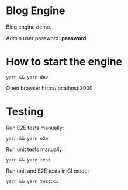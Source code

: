 # Blog Engine

Blog engine demo.

Admin user password: **password**

# How to start the engine

```
yarn && yarn dev
```

Open browser http://localhost:3000

# Testing

Run E2E tests manually:

```
yarn && yarn e2e
```

Run unit tests manually:

```
yarn && yarn test
```

Run unit and E2E tests in CI mode:

```
yarn && yarn test:ci
```
